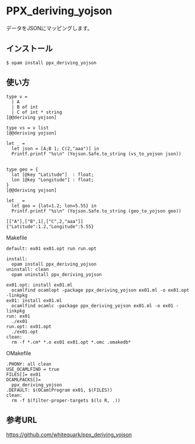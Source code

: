 # PPX_deriving_yojson

データをJSONにマッピングします。

## インストール

	$ opam install ppx_deriving_yojson

## 使い方

```
type v =
  | A
  | B of int
  | C of int * string
[@@deriving yojson]

type vs = v list
[@@deriving yojson]

let _ =
  let json = [A;B 1; C(2,"aaa")] in
  Printf.printf "%s\n" (Yojson.Safe.to_string (vs_to_yojson json))


type geo = {
  lat [@key "Latitude"]  : float;
  lon [@key "Longitude"] : float;
}
[@@deriving yojson]

let _ =
  let geo = {lat=1.2; lon=5.55} in
  Printf.printf "%s\n" (Yojson.Safe.to_string (geo_to_yojson geo))
```

```
[["A"],["B",1],["C",2,"aaa"]]
{"Latitude":1.2,"Longitude":5.55}
```

Makefile

```
default: ex01 ex01.opt run run.opt

install:
  opam install ppx_deriving_yojson
uninstall: clean
  opam uninstall ppx_deriving_yojson

ex01.opt: install ex01.ml
  ocamlfind ocamlopt -package ppx_deriving_yojson ex01.ml -o ex01.opt -linkpkg
ex01: install ex01.ml
  ocamlfind ocamlc -package ppx_deriving_yojson ex01.ml -o ex01 -linkpkg
run: ex01
  ./ex01
run.opt: ex01.opt
  ./ex01.opt
clean:
  rm -f *.cm* *.o ex01 ex01.opt *.omc .omakedb*
```

OMakefile

```
.PHONY: all clean
USE_OCAMLFIND = true
FILES[]= ex01
OCAMLPACKS[]=
  ppx_deriving_yojson
.DEFAULT: $(OCamlProgram ex01, $(FILES))
clean:
  rm -f $(filter-proper-targets $(ls R, .))
```

## 参考URL

https://github.com/whitequark/ppx_deriving_yojson
